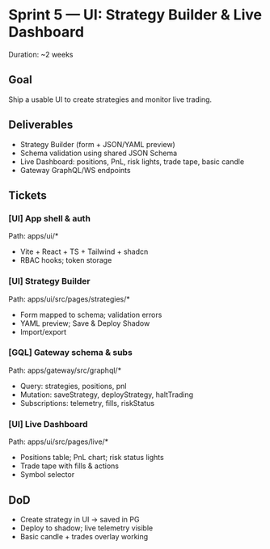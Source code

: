 # Sprint 5 — UI: Strategy Builder & Live Dashboard

Duration: ~2 weeks

## Goal

Ship a usable UI to create strategies and monitor live trading.

## Deliverables

- Strategy Builder (form + JSON/YAML preview)
- Schema validation using shared JSON Schema
- Live Dashboard: positions, PnL, risk lights, trade tape, basic candle
- Gateway GraphQL/WS endpoints

## Tickets

### [UI] App shell & auth

Path: apps/ui/\*

- Vite + React + TS + Tailwind + shadcn
- RBAC hooks; token storage

### [UI] Strategy Builder

Path: apps/ui/src/pages/strategies/\*

- Form mapped to schema; validation errors
- YAML preview; Save & Deploy Shadow
- Import/export

### [GQL] Gateway schema & subs

Path: apps/gateway/src/graphql/\*

- Query: strategies, positions, pnl
- Mutation: saveStrategy, deployStrategy, haltTrading
- Subscriptions: telemetry, fills, riskStatus

### [UI] Live Dashboard

Path: apps/ui/src/pages/live/\*

- Positions table; PnL chart; risk status lights
- Trade tape with fills & actions
- Symbol selector

## DoD

- Create strategy in UI → saved in PG
- Deploy to shadow; live telemetry visible
- Basic candle + trades overlay working
